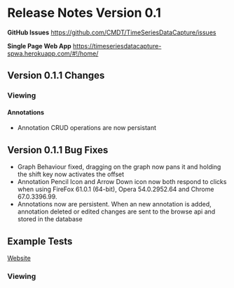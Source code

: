 # Release Notes Version 0.1

**GitHub Issues** https://github.com/CMDT/TimeSeriesDataCapture/issues

**Single Page Web App** https://timeseriesdatacapture-spwa.herokuapp.com/#!/home/

## Version 0.1.1 Changes

### Viewing

#### Annotations
- Annotation CRUD operations are now persistant 


## Version 0.1.1 Bug Fixes
- Graph Behaviour fixed, dragging on the graph now pans it and holding the shift key now activates the offset
- Annotation Pencil Icon and Arrow Down icon now both respond to clicks when using FireFox 61.0.1 (64-bit), Opera 54.0.2952.64 and Chrome 67.0.3396.99.
- Annotations now are persistent. When an new annotation is added, annotation deleted or edited changes are sent to the browse api and stored in the database


## Example Tests
[Website](https://timeseriesdatacapture-spwa.herokuapp.com/#!/home/)

### Viewing

 
